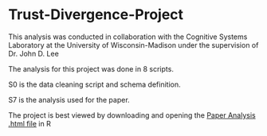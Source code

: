 # Trust-Divergence-Project

This analysis was conducted in collaboration with the Cognitive Systems Laboratory at the University of Wisconsin-Madison under the supervision of Dr. John D. Lee

The analysis for this project was done in 8 scripts.

S0 is the data cleaning script and schema definition.

S7 is the analysis used for the paper.

The project is best viewed by downloading and opening the [Paper Analysis .html file](https://github.com/snoejovich/Trust-Divergence-Project/blob/main/Paper%20Analysis.nb.html) in R
